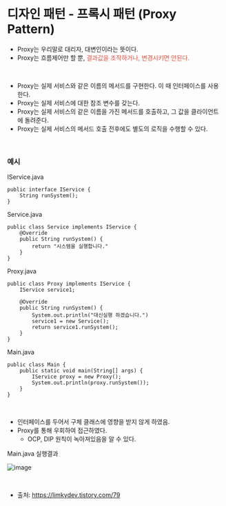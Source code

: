 # 디자인 패턴 - 프록시 패턴 (Proxy Pattern)

-   Proxy는 우리말로 대리자, 대변인이라는 뜻이다.
-   Proxy는 흐름제어만 할 뿐, <span style="color: #E74C3C">결과값을 조작하거나, 변경시키면 안된다.</span>

<br>

-   Proxy는 실제 서비스와 같은 이름의 메서드를 구현한다. 이 때 인터페이스를 사용한다.
-   Proxy는 실제 서비스에 대한 참조 변수를 갖는다.
-   Proxy는 실제 서비스의 같은 이름을 가진 메서드를 호출하고, 그 값을 클라이언트에 돌려준다.
-   Proxy는 실제 서비스의 메서드 호출 전후에도 별도의 로직을 수행할 수 있다.

<br>

### 예시

IService.java

```
public interface IService {
    String runSystem();
}
```

Service.java

```
public class Service implements IService {
    @Override
    public String runSystem() {
        return "시스템을 실행합니다."
    }
}
```

Proxy.java

```
public class Proxy implements IService {
    IService service1;

    @Override
    public String runSystem() {
        System.out.println("대신실행 하겠습니다.")
        service1 = new Service();
        return service1.runSystem();
    }
}
```

Main.java

```
public class Main {
    public static void main(String[] args) {
        IService proxy = new Proxy();
        System.out.println(proxy.runSystem());
    }
}
```

<br>

-   인터페이스를 두어서 구체 클래스에 영향을 받지 않게 하였음.
-   Proxy를 통해 우회하여 접근하였다.
    -   OCP, DIP 원칙이 녹아져있음을 알 수 있다.

Main.java 실행결과

![image](https://user-images.githubusercontent.com/55949647/200527068-2962984d-7b80-41d3-97dd-b1c60b5456f6.png)

<br>

-   출처: https://limkydev.tistory.com/79
